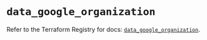 # `data_google_organization`

Refer to the Terraform Registry for docs: [`data_google_organization`](https://registry.terraform.io/providers/hashicorp/google/5.25.0/docs/data-sources/organization).
